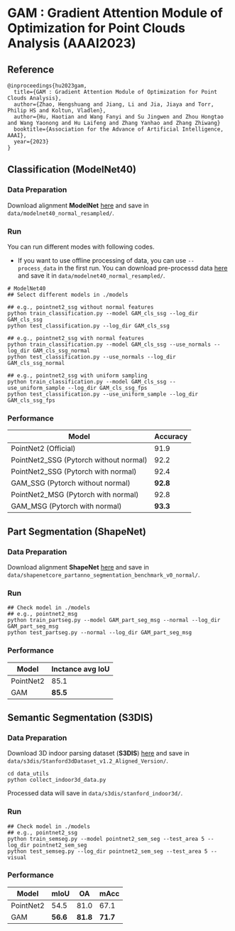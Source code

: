 # GAM : Gradient Attention Module of Optimization for Point Clouds Analysis (AAAI2023)

## Reference
```
@inproceedings{hu2023gam,
  title={GAM : Gradient Attention Module of Optimization for Point Clouds Analysis},
  author={Zhao, Hengshuang and Jiang, Li and Jia, Jiaya and Torr, Philip HS and Koltun, Vladlen},
  author={Hu, Haotian and Wang Fanyi and Su Jingwen and Zhou Hongtao and Wang Yaonong and Hu Laifeng and Zhang Yanhao and Zhang Zhiwang}
  booktitle={Association for the Advance of Artificial Intelligence, AAAI},
  year={2023}
}
```

## Classification (ModelNet40)
### Data Preparation
Download alignment **ModelNet** [here](https://shapenet.cs.stanford.edu/media/modelnet40_normal_resampled.zip) and save in `data/modelnet40_normal_resampled/`.

### Run
You can run different modes with following codes. 
* If you want to use offline processing of data, you can use `--process_data` in the first run. You can download pre-processd data [here](https://drive.google.com/drive/folders/1_fBYbDO3XSdRt3DSbEBe41r5l9YpIGWF?usp=sharing) and save it in `data/modelnet40_normal_resampled/`.

```shell
# ModelNet40
## Select different models in ./models 

## e.g., pointnet2_ssg without normal features
python train_classification.py --model GAM_cls_ssg --log_dir GAM_cls_ssg
python test_classification.py --log_dir GAM_cls_ssg

## e.g., pointnet2_ssg with normal features
python train_classification.py --model GAM_cls_ssg --use_normals --log_dir GAM_cls_ssg_normal
python test_classification.py --use_normals --log_dir GAM_cls_ssg_normal

## e.g., pointnet2_ssg with uniform sampling
python train_classification.py --model GAM_cls_ssg --use_uniform_sample --log_dir GAM_cls_ssg_fps
python test_classification.py --use_uniform_sample --log_dir GAM_cls_ssg_fps
```

### Performance
| Model | Accuracy |
|--|--|
| PointNet2 (Official) | 91.9 |
| PointNet2_SSG (Pytorch without normal) |  92.2|
| PointNet2_SSG (Pytorch with normal) |  92.4|
| GAM_SSG (Pytorch without normal) |  **92.8**|
| PointNet2_MSG (Pytorch with normal) |  92.8|
| GAM_MSG (Pytorch with normal) |  **93.3**|

## Part Segmentation (ShapeNet)
### Data Preparation
Download alignment **ShapeNet** [here](https://shapenet.cs.stanford.edu/media/shapenetcore_partanno_segmentation_benchmark_v0_normal.zip)  and save in `data/shapenetcore_partanno_segmentation_benchmark_v0_normal/`.
### Run
```
## Check model in ./models 
## e.g., pointnet2_msg
python train_partseg.py --model GAM_part_seg_msg --normal --log_dir GAM_part_seg_msg
python test_partseg.py --normal --log_dir GAM_part_seg_msg
```
### Performance
| Model | Inctance avg IoU|
|--|--|
|PointNet2 | 85.1|
|GAM | **85.5**|


## Semantic Segmentation (S3DIS)
### Data Preparation
Download 3D indoor parsing dataset (**S3DIS**) [here](http://buildingparser.stanford.edu/dataset.html)  and save in `data/s3dis/Stanford3dDataset_v1.2_Aligned_Version/`.
```
cd data_utils
python collect_indoor3d_data.py
```
Processed data will save in `data/s3dis/stanford_indoor3d/`.
### Run
```
## Check model in ./models 
## e.g., pointnet2_ssg
python train_semseg.py --model pointnet2_sem_seg --test_area 5 --log_dir pointnet2_sem_seg
python test_semseg.py --log_dir pointnet2_sem_seg --test_area 5 --visual
```
### Performance
|Model  | mIoU | OA | mAcc |
|--|--|--|--|
| PointNet2 | 54.5 | 81.0 | 67.1 |
| GAM | **56.6** | **81.8**| **71.7**|

